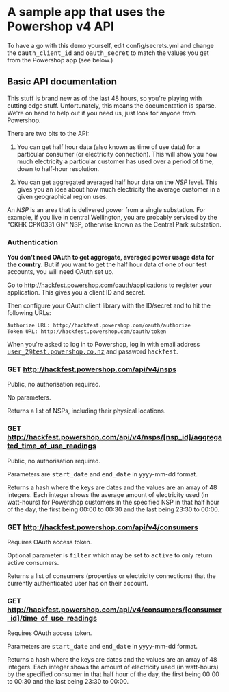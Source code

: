 # A sample app that uses the Powershop v4 API

To have a go with this demo yourself, edit config/secrets.yml and change the <tt>oauth_client_id</tt> and <tt>oauth_secret</tt> to match the
values you get from the Powershop app (see below.)

## Basic API documentation

This stuff is brand new as of the last 48 hours, so you're playing with cutting edge stuff.  Unfortunately, this
means the documentation is sparse.  We're on hand to help out if you need us, just look for anyone from Powershop.

There are two bits to the API:

1) You can get half hour data (also known as time of use data) for a particular consumer (or electricity connection).  This will show you
how much electricity a particular customer has used over a period of time, down to half-hour resolution.

2) You can get aggregated averaged half hour data on the *NSP* level.  This gives you an idea about how much
electricity the average customer in a given geographical region uses.

An *NSP* is an area that is delivered power from a single substation.  For example, if you live in central
Wellington, you are probably serviced by the "CKHK CPK0331 GN" NSP, otherwise known as the Central Park substation.

### Authentication

**You don't need OAuth to get aggregate, averaged power usage data for the country.**  But if you want to get the half hour data of one of our test accounts, you will need OAuth set up.

Go to http://hackfest.powershop.com/oauth/applications to register your application.  This gives you a client ID and secret.

Then configure your OAuth client library with the ID/secret and to hit the following URLs:

    Authorize URL: http://hackfest.powershop.com/oauth/authorize
    Token URL: http://hackfest.powershop.com/oauth/token

When you're asked to log in to Powershop, log in with email address <tt>user_2@test.powershop.co.nz</tt> and
password <tt>hackfest</tt>.

### GET http://hackfest.powershop.com/api/v4/nsps

Public, no authorisation required.

No parameters.

Returns a list of NSPs, including their physical locations.

### GET http://hackfest.powershop.com/api/v4/nsps/[nsp_id]/aggregated_time_of_use_readings

Public, no authorisation required.

Parameters are <tt>start_date</tt> and <tt>end_date</tt> in yyyy-mm-dd format.

Returns a hash where the keys are dates and the values are an array of 48 integers.  Each integer shows the average
amount of electricity used (in watt-hours) for Powershop customers in the specified NSP in that half hour of the day,
the first being 00:00 to 00:30 and the last being 23:30 to 00:00.

### GET http://hackfest.powershop.com/api/v4/consumers

Requires OAuth access token.

Optional parameter is <tt>filter</tt> which may be set to <tt>active</tt> to only return active consumers.

Returns a list of consumers (properties or electricity connections) that the currently authenticated user has on
their account.

### GET http://hackfest.powershop.com/api/v4/consumers/[consumer_id]/time_of_use_readings

Requires OAuth access token.

Parameters are <tt>start_date</tt> and <tt>end_date</tt> in yyyy-mm-dd format.

Returns a hash where the keys are dates and the values are an array of 48 integers.  Each integer shows the
amount of electricity used (in watt-hours) by the specified consumer in that half hour of the day, the first being
00:00 to 00:30 and the last being 23:30 to 00:00.
